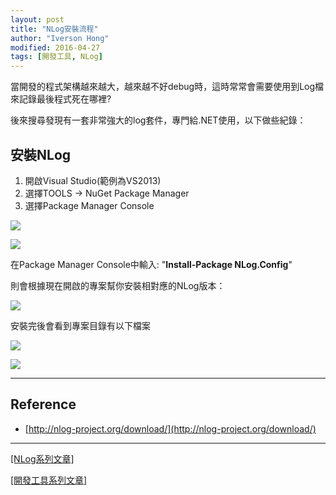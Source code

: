 ```yaml
---
layout: post
title: "NLog安裝流程"
author: "Iverson Hong"
modified: 2016-04-27
tags: [開發工具, NLog]
---
```


當開發的程式架構越來越大，越來越不好debug時，這時常常會需要使用到Log檔來記錄最後程式死在哪裡?

後來搜尋發現有一套非常強大的log套件，專門給.NET使用，以下做些紀錄：

## 安裝NLog ##

1. 開啟Visual Studio(範例為VS2013)
2. 選擇TOOLS -> NuGet Package Manager
3. 選擇Package Manager Console

![](http://i.imgur.com/PG8uJLf.png)

![](http://i.imgur.com/useueHH.png)

在Package Manager Console中輸入: "**Install-Package NLog.Config**"

則會根據現在開啟的專案幫你安裝相對應的NLog版本：

![](http://i.imgur.com/yJWzIfR.png)

安裝完後會看到專案目錄有以下檔案

![](http://i.imgur.com/R0Woz7L.png)

![](http://i.imgur.com/4a4bsG4.png)

----------

## Reference ##

- [http://nlog-project.org/download/](http://nlog-project.org/download/)

----------

[[NLog系列文章]](http://iverson127.github.io/tags/#NLog)

[[開發工具系列文章]](http://iverson127.github.io/tags/#開發工具)